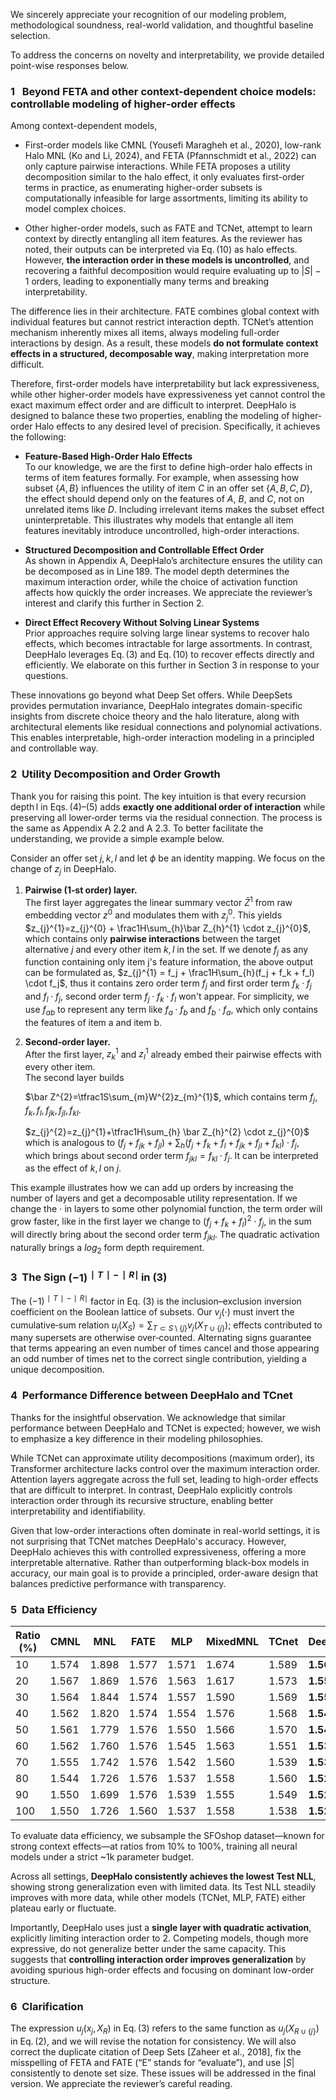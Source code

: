 We sincerely appreciate your recognition of our modeling problem, methodological soundness, real-world validation, and thoughtful baseline selection. 

To address the concerns on novelty and interpretability, we provide detailed point-wise responses below.

### 1&nbsp;&nbsp; Beyond FETA and other context-dependent choice models: controllable modeling of higher‑order effects  
Among context-dependent models, 

- First-order models like CMNL (Yousefi Maragheh et al., 2020), low-rank Halo MNL (Ko and Li, 2024), and FETA (Pfannschmidt et al., 2022) can only capture pairwise interactions. While FETA proposes a utility decomposition similar to the halo effect, it only evaluates first-order terms in practice, as enumerating higher-order subsets is computationally infeasible for large assortments, limiting its ability to model complex choices.

- Other higher-order models, such as FATE and TCNet, attempt to learn context by directly entangling all item features. As the reviewer has noted, their outputs can be interpreted via Eq. (10) as halo effects. However, **the interaction order in these models is uncontrolled**, and recovering a faithful decomposition would require evaluating up to $|S|-1$ orders, leading to exponentially many terms and breaking interpretability.

The difference lies in their architecture. FATE combines global context with individual features but cannot restrict interaction depth. TCNet’s attention mechanism inherently mixes all items, always modeling full-order interactions by design. As a result, these models **do not formulate context effects in a structured, decomposable way**, making interpretation more difficult.

Therefore, first-order models have interpretability but lack expressiveness, while other higher-order models have expressiveness yet cannot control the exact maximum effect order and are difficult to interpret. DeepHalo is designed to balance these two properties, enabling the modeling of higher-order Halo effects to any desired level of precision. Specifically, it achieves the following:

- **Feature-Based High-Order Halo Effects**  
  To our knowledge, we are the first to define high-order halo effects in terms of item features formally. For example, when assessing how subset $\{A, B\}$ influences the utility of item $C$ in an offer set $\{A, B, C, D\}$, the effect should depend only on the features of $A$, $B$, and $C$, not on unrelated items like $D$. Including irrelevant items makes the subset effect uninterpretable. This illustrates why models that entangle all item features inevitably introduce uncontrolled, high-order interactions.

- **Structured Decomposition and Controllable Effect Order**  
  As shown in Appendix A, DeepHalo’s architecture ensures the utility can be decomposed as in Line 189. The model depth determines the maximum interaction order, while the choice of activation function affects how quickly the order increases. We appreciate the reviewer’s interest and clarify this further in Section 2.

- **Direct Effect Recovery Without Solving Linear Systems**  
  Prior approaches require solving large linear systems to recover halo effects, which becomes intractable for large assortments. In contrast, DeepHalo leverages Eq. (3) and Eq. (10) to recover effects directly and efficiently. We elaborate on this further in Section 3 in response to your questions. 

These innovations go beyond what Deep Set offers. While DeepSets provides permutation invariance, DeepHalo integrates domain-specific insights from discrete choice theory and the halo literature, along with architectural elements like residual connections and polynomial activations. This enables interpretable, high-order interaction modeling in a principled and controllable way.


### **2&nbsp;&nbsp;Utility Decomposition and Order Growth**

Thank you for raising this point. The key intuition is that every recursion depth l in Eqs. (4)–(5) adds **exactly one additional order of interaction** while preserving all lower‑order terms via the residual connection. The process is the same as Appendix A 2.2 and A 2.3. To better facilitate the understanding, we provide a simple example below.

Consider an offer set ${j, k, l}$ and let $\phi$ be an identity mapping. We focus on the change of $z_{j}$ in DeepHalo.
1. **Pairwise (1‑st order) layer.**  
   The first layer aggregates the linear summary vector $\bar Z^{1}$ from raw embedding vector $z^{0}$ and modulates them with $z_{j}^{0}$. This yields  
   $z_{j}^{1}=z_{j}^{0} + \frac1H\sum_{h}\bar Z_{h}^{1} \cdot z_{j}^{0}$, which contains only **pairwise interactions** between the target alternative $j$ and every other item $k, l$ in the set.
   If we denote $f_j$ as any function containing only item j's feature information, the above output can be formulated as,
   $z_{j}^{1} = f_j + \frac1H\sum_{h}(f_j + f_k + f_l) \cdot f_j$, thus it contains zero order term $f_j$ and first order term $f_k \cdot f_j$ and $f_l \cdot f_j$, second order term $f_j \cdot f_k \cdot f_l$ won't appear. For simplicity, we use $f_{ab}$ to represent any term like $f_a \cdot f_b$ and $f_b \cdot f_a$, which only contains the features of item a and item b.

2. **Second‑order layer.**  
   After the first layer, $z_{k}^{1}$ and $z_{l}^{1}$ already embed their pairwise effects with every other item.  
   The second layer builds
    
   $\bar Z^{2}=\tfrac1S\sum_{m}W^{2}z_{m}^{1}$, which contains term $f_j, f_k, f_l, f_{jk}, f_{jl}, f_{kl}$.
   
   $z_{j}^{2}=z_{j}^{1}+\tfrac1H\sum_{h} \bar Z_{h}^{2} \cdot z_{j}^{0}$ which is analogous to $(f_j + f_{jk} + f_{jl}) + \sum_h(f_j + f_k + f_l + f_{jk} + f_{jl} + f_{kl}) \cdot f_j$,
   which brings about second order term $f_{jkl} = f_{kl} \cdot f_{j}$. It can be interpreted as the effect of ${k,l}$ on $j$.

This example illustrates how we can add up orders by increasing the number of layers and get a decomposable utility representation. If we change the $\cdot$ in layers to some other polynomial function, the term order will grow faster, like in the first layer we change to $(f_j + f_k + f_l)^2 \cdot f_j$, in the sum will directly bring about the second order term $f_{jkl}$. The quadratic activation naturally brings a $log_2$ form depth requirement.

### **3&nbsp;&nbsp;The Sign $(−1)^{∣T∣−∣R∣}$ in (3)**
The $(−1)^{∣T∣−∣R∣}$ factor in Eq. (3) is the inclusion–exclusion inversion coefficient on the Boolean lattice of subsets. Our $v_j(⋅)$ must invert the cumulative‑sum relation $u_j(X_S)=\sum_{T\subset S\setminus\{j\}} v_j(X_{T\cup\{j\}})$; effects contributed to many supersets are otherwise over‑counted. Alternating signs guarantee that terms appearing an even number of times cancel and those appearing an odd number of times net to the correct single contribution, yielding a unique decomposition. 

### **4&nbsp;&nbsp;Performance Difference between DeepHalo and TCnet**
Thanks for the insightful observation. We acknowledge that similar performance between DeepHalo and TCNet is expected; however, we wish to emphasize a key difference in their modeling philosophies.

While TCNet can approximate utility decompositions (maximum order), its Transformer architecture lacks control over the maximum interaction order. Attention layers aggregate across the full set, leading to high-order effects that are difficult to interpret. In contrast, DeepHalo explicitly controls interaction order through its recursive structure, enabling better interpretability and identifiability.

Given that low-order interactions often dominate in real-world settings, it is not surprising that TCNet matches DeepHalo's accuracy. However, DeepHalo achieves this with controlled expressiveness, offering a more interpretable alternative. Rather than outperforming black-box models in accuracy, our main goal is to provide a principled, order-aware design that balances predictive performance with transparency.

### **5&nbsp;&nbsp;Data Efficiency**
| Ratio (%) | CMNL  | MNL   | FATE   | MLP   | MixedMNL | TCnet | **DeepHalo** |
|-----------|-------|-------|--------|-------|-----------|--------|--------------|
| 10        | 1.574 | 1.898 | 1.577 | 1.571 | 1.674     | 1.589 | **1.566**     |
| 20        | 1.567 | 1.869 | 1.576 | 1.563 | 1.617     | 1.573 | **1.558**     |
| 30        | 1.564 | 1.844 | 1.574 | 1.557 | 1.590     | 1.569 | **1.551**     |
| 40        | 1.562 | 1.820 | 1.574 | 1.554 | 1.576     | 1.568 | **1.548**     |
| 50        | 1.561 | 1.779 | 1.576 | 1.550 | 1.566     | 1.570 | **1.544**     |
| 60        | 1.562 | 1.760 | 1.576 | 1.545 | 1.563     | 1.551 | **1.537**     |
| 70        | 1.555 | 1.742 | 1.576 | 1.542 | 1.560     | 1.539 | **1.532**     |
| 80        | 1.544 | 1.726 | 1.576 | 1.537 | 1.558     | 1.560 | **1.528**     |
| 90        | 1.550 | 1.699 | 1.576 | 1.539 | 1.555     | 1.549 | **1.526**     |
| 100       | 1.550 | 1.726 | 1.560 | 1.537 | 1.558     | 1.538 | **1.528**     |

To evaluate data efficiency, we subsample the SFOshop dataset—known for strong context effects—at ratios from 10% to 100%, training all neural models under a strict ~1k parameter budget.

Across all settings, **DeepHalo consistently achieves the lowest Test NLL**, showing strong generalization even with limited data. Its Test NLL steadily improves with more data, while other models (TCNet, MLP, FATE) either plateau early or fluctuate.

Importantly, DeepHalo uses just a **single layer with quadratic activation**, explicitly limiting interaction order to 2. Competing models, though more expressive, do not generalize better under the same capacity. This suggests that **controlling interaction order improves generalization** by avoiding spurious high-order effects and focusing on dominant low-order structure.


### **6&nbsp;&nbsp;Clarification**
The expression $u_j(x_j, X_R)$ in Eq. (3) refers to the same function as $u_j(X_{R \cup \{j\}})$ in Eq. (2), and we will revise the notation for consistency. We will also correct the duplicate citation of Deep Sets [Zaheer et al., 2018], fix the misspelling of FETA and FATE (“E” stands for “evaluate”), and use $|S|$ consistently to denote set size. These issues will be addressed in the final version. We appreciate the reviewer’s careful reading.


